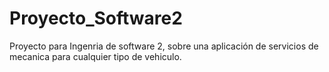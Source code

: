# Proyecto_Software2
Proyecto para Ingenria de software 2, sobre una aplicación de servicios de mecanica para cualquier tipo de vehiculo.

